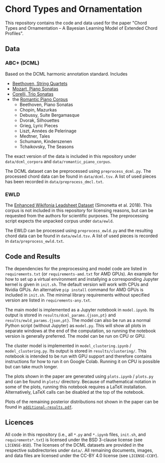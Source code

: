 # Chord Types and Ornamentation

This repository contains the code and data used for the paper
"Chord Types and Ornamentation – A Bayesian Learning Model of Extended Chord Profiles".

## Data

### ABC+ (DCML)

Based on the DCML harmonic annotation standard.
Includes 
- [Beethoven, String Quartets](https://github.com/DCMLab/ABC/)
- [Mozart, Piano Sonatas](https://github.com/DCMLab/mozart_piano_sonatas/)
- [Corelli, Trio Sonatas](https://github.com/DCMLab/corelli/)
- the [Romantic Piano Corpus](https://github.com/DCMLab/romantic_piano_corpus)
  - Beethoven, Piano Sonatas
  - Chopin, Mazurkas
  - Debussy, Suite Bergamasque
  - Dvorak, Silhouettes
  - Grieg, Lyric Pieces
  - Liszt, Années de Pelerinage
  - Medtner, Tales
  - Schumann, Kinderszenen
  - Tchaikovsky, The Seasons

The exact version of the data is included in this repository
under `data/dcml_corpora` and `data/romantic_piano_corpus`.

The DCML dataset can be preprocessed using `preprocess_dcml.py`.
The processed chord data can be found in `data/dcml.tsv`.
A list of used pieces has been recorded in `data/preprocess_dmcl.txt`.

### EWLD

The [Enhanced Wikifonia Leadsheet Dataset](https://zenodo.org/record/1476555) (Simonetta et al. 2018).
This corpus is not included in this repository for licensing reasons,
but can be requested from the authors for scientific purposes.
The preprocessing script expects the unpacked corpus under `data/ewld`.

The EWLD can be processed using `preprocess_ewld.py`
and the resulting chord data can be found in `data/ewld.tsv`.
A list of used pieces is recorded in `data/preprocess_ewld.txt`.

## Code and Results

The dependencies for the preprocessing and model code are listed in `requirements.txt`
(or `requirements-amd.txt` for AMD GPUs).
An example for how to set up a virtual environment
and installying a corresponding Jupyter kernel
is given in `init.sh`.
The default version will work with CPUs and Nvidia GPUs.
An alternative `pip install` command for AMD GPUs is included in `init.sh`.
The minimal library requirements without specified version are listed in `requirements-any.txt`.

The main model is implemented as a Jupyter notebook in `model.ipynb`.
Its output is stored in `results/dcml_params.{json,pt}` and `results/ewld_params.{json,pt}`.
The model can also be run as a normal Python script (without Jupyter) as `model.py`.
This will show all plots in separate windows at the end of the computation,
so running the notebook version is generally preferred.
The model can be run on CPU or GPU.

The cluster model is implemented in `model_clustering.ipynb` / `model_clustering.py`.
Its output is stored in `results/clustering/`.
This notebook is intended to be run with GPU support
and therefore contains instructions for how to run it on Google Colab.
Running it on CPU is possible but can take much longer.

The plots shown in the paper are generated using `plots.ipynb` / `plots.py`
and can be found in `plots/` directory.
Because of mathematical notation in some of the plots,
running this notebook requires a LaTeX installation.
Alternatively, LaTeX calls can be disabled at the top of the notebook.

Plots of the remaining posterior distributions not shown in the paper
can be found in [`additional-results.pdf`](additional-results.pdf).

## Licences

All code in this repository (i.e., all `*.py` and `*.ipynb` files, `init.sh`, and `requirements*.txt`)
is licensed under the BSD 3-clause license (see `LICENSE-BSD`).
The licenses of the DCML datasets are provided in the respective subdirectories under `data/`.
All remaining documents, images, and data files are licensed under the CC-BY 4.0 license
(see `LICENSE-CCBY`).

